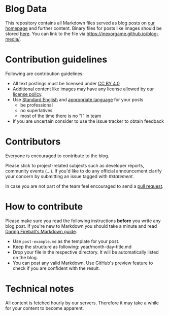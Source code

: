 # Blog Data
This repository contains all Markdown files served as blog posts on [our homepage](https://inexor.org) and further content.
Binary files for posts like images should be stored [here](https://github.com/inexorgame/blog-media). You can link to the file via https://inexorgame.github.io/blog-media/.

# Contribution guidelines
Following are contribution guidelines:

 * All text postings must be licensed under [CC BY 4.0](https://creativecommons.org/licenses/by/4.0/)
 * Additional content like images may have any license allowed by our [license policy](https://github.com/inexorgame/inexor-core/wiki/License-Policy).
 * Use [Standard English](http://en.wikipedia.org/wiki/Standard_written_English) and [appropriate language](https://owl.english.purdue.edu/owl/resource/608/01/) for your posts
   * be professional
   * no superlatives
   * most of the time there is no "I" in team
 * If you are uncertain consider to use the issue tracker to obtain feedback

# Contributors
Everyone is encouraged to contribute to the blog.

Please stick to project-related subjects such as developer reports, community events (...).
If you'd like to do any official announcement clarify your concern by submitting an issue tagged with _#statement_.

In case you are not part of the team feel encouraged to send a [pull request](https://help.github.com/articles/using-pull-requests/).

# How to contribute
Please make sure you read the following instructions **before** you write any blog post.
If you're new to Markdown you should take a minute and read [Daring Fireball's Markdown guide](http://daringfireball.net/projects/markdown/syntax).

 * Use `post-example.md` as the template for your post.
 * Keep the structure as following: year/month-day-title.md
 * Drop your file in the respective directory. It will be automatically listed on the blog.
 * You can post any valid Markdown. Use GitHub's preview feature to check if you are confident with the result.

# Technical notes
All content is fetched hourly by our servers. Therefore it may take a while for your content to become apparent.
